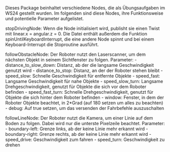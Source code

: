 Dieses Package beinhaltet verschiedene Nodes, die als Übungsaufgaben im WS24 gestellt wurden.
Im folgenden sind diese Nodes, ihre Funktionsweise und potentielle Parameter aufgelistet.

stopDrivingNode: Wenn die Node initialisiert wird, publisht sie einen Twist mit linear.x = angular.z = 0. Die Datei enthält außerdem die Funktion spinUntilKeyboardInterrupt, die eine andere Node spinnt und bei einem Keyboard-Interrupt die Stoproutine ausführt.

followObstacleNode: Der Roboter nutzt den Laserscanner, um dem nächsten Objekt in seinem Sichtfenster zu folgen.
    Parameter:
    - distance_to_slow_down: Distanz, ab der die langsame Geschwindigkeit genutzt wird
    - distance_to_stop: Distanz, an der der Roboter stehen bleibt
    - speed_slow: Schnelle Geschwindigkeit für entfernte Objekte
    - speed_fast: Langsame Geschwindigkeit für nahe Objekte
    - speed_slow_turn: Langsame Drehgeschwindigkeit, genutzt für Objekte die sich vor dem Roboter befinden
    - speed_fast_turn: Schnelle Drehgeschwindigkeit, genutzt für Objekte die sich hinter dem Roboter befinden
    - window: Fenster, in dem der Roboter Objekte beachtet, in 2*Grad (auf 180 setzen um alles zu beachten)
    - debug: Auf true setzen, um das versenden der Fahrbefehle auszuschalten

followLineNode: Der Roboter nutzt die Kamera, um einer Linie auf dem Boden zu folgen. Dabei wird nur die unterste Pixelzeile beachtet.
    Parameter:
    - boundary-left: Grenze links, ab der keine Linie mehr erkannt wird
    - boundary-right: Grenze rechts, ab der keine Linie mehr erkannt wird
    - speed_drive: Geschwindigkeit zum fahren
    - speed_turn: Geschwindigkeit zu drehen